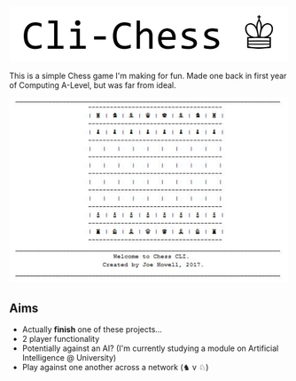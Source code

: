 ![Logo](https://github.com/j-edward/CLI-Chess/blob/img/chess_logo.JPG)

This is a simple Chess game I'm making for fun. Made one back in first year of Computing A-Level, but was far from ideal.

![Screenshot1](https://github.com/j-edward/CLI-Chess/blob/img/chess_screens.jpg)

## Aims
* Actually **finish** one of these projects...
* 2 player functionality
* Potentially against an AI? (I'm currently studying a module on Artificial Intelligence @ University)
* Play against one another across a network (♞ v ♘)
